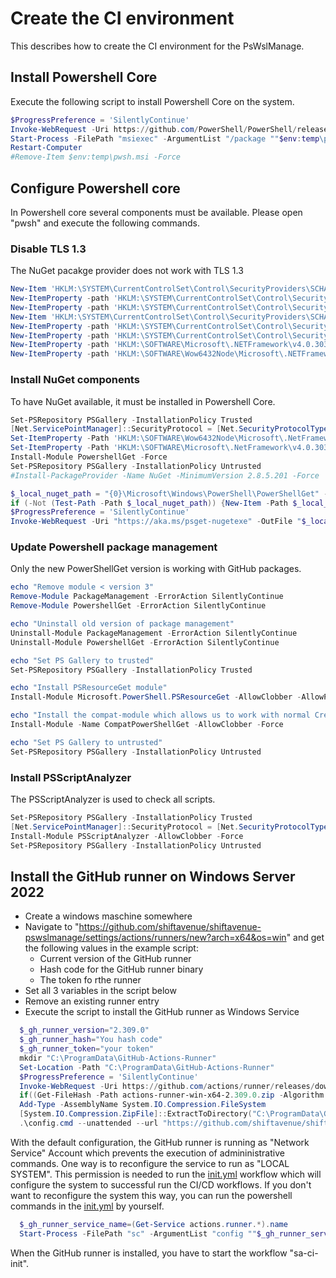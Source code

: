 # Create the CI environment

This describes how to create the CI environment for the PsWslManage.

## Install Powershell Core

Execute the following script to install Powershell Core on the system.

```powershell
$ProgressPreference = 'SilentlyContinue'
Invoke-WebRequest -Uri https://github.com/PowerShell/PowerShell/releases/download/v7.3.6/PowerShell-7.3.6-win-x64.msi -OutFile $env:temp\pwsh.msi
Start-Process -FilePath "msiexec" -ArgumentList "/package ""$env:temp\pwsh.msi"" /quiet ADD_EXPLORER_CONTEXT_MENU_OPENPOWERSHELL=0 ADD_FILE_CONTEXT_MENU_RUNPOWERSHELL=0 ENABLE_PSREMOTING=0 REGISTER_MANIFEST=1 USE_MU=0 ENABLE_MU=0 ADD_PATH=1 DISABLE_TELEMETRY=1"
Restart-Computer
#Remove-Item $env:temp\pwsh.msi -Force
```

## Configure Powershell core

In Powershell core several components must be available. Please open "pwsh" and execute the following commands.

### Disable TLS 1.3

The NuGet pacakge provider does not work with TLS 1.3

```powershell
New-Item 'HKLM:\SYSTEM\CurrentControlSet\Control\SecurityProviders\SCHANNEL\Protocols\TLS 1.3\Server' -Force | Out-Null
New-ItemProperty -path 'HKLM:\SYSTEM\CurrentControlSet\Control\SecurityProviders\SCHANNEL\Protocols\TLS 1.3\Server' -name 'Enabled' -value '0' -PropertyType 'DWord' -Force | Out-Null
New-ItemProperty -path 'HKLM:\SYSTEM\CurrentControlSet\Control\SecurityProviders\SCHANNEL\Protocols\TLS 1.3\Server' -name 'DisabledByDefault' -value 1 -PropertyType 'DWord' -Force | Out-Null
New-Item 'HKLM:\SYSTEM\CurrentControlSet\Control\SecurityProviders\SCHANNEL\Protocols\TLS 1.3\Client' -Force | Out-Null
New-ItemProperty -path 'HKLM:\SYSTEM\CurrentControlSet\Control\SecurityProviders\SCHANNEL\Protocols\TLS 1.3\Client' -name 'Enabled' -value '0' -PropertyType 'DWord' -Force | Out-Null
New-ItemProperty -path 'HKLM:\SYSTEM\CurrentControlSet\Control\SecurityProviders\SCHANNEL\Protocols\TLS 1.3\Client' -name 'DisabledByDefault' -value 1 -PropertyType 'DWord' -Force | Out-Null
New-ItemProperty -path 'HKLM:\SOFTWARE\Microsoft\.NETFramework\v4.0.30319' -Name 'SystemDefaultTlsVersions' -PropertyType 'Dword' -Value 1 -Force | Out-Null
New-ItemProperty -path 'HKLM:\SOFTWARE\Wow6432Node\Microsoft\.NETFramework\v4.0.30319' -Name 'SystemDefaultTlsVersions' -PropertyType 'Dword' -Value 1 -Force | Out-Null
```

### Install NuGet components

To have NuGet available, it must be installed in Powershell Core.

```powershell
Set-PSRepository PSGallery -InstallationPolicy Trusted
[Net.ServicePointManager]::SecurityProtocol = [Net.SecurityProtocolType]::Tls12´
Set-ItemProperty -Path 'HKLM:\SOFTWARE\Wow6432Node\Microsoft\.NetFramework\v4.0.30319' -Name 'SchUseStrongCrypto' -Value '1' -Type DWord
Set-ItemProperty -Path 'HKLM:\SOFTWARE\Microsoft\.NetFramework\v4.0.30319' -Name 'SchUseStrongCrypto' -Value '1' -Type DWord
Install-Module PowershellGet -Force
Set-PSRepository PSGallery -InstallationPolicy Untrusted
#Install-PackageProvider -Name NuGet -MinimumVersion 2.8.5.201 -Force | Out-Null

$_local_nuget_path = "{0}\Microsoft\Windows\PowerShell\PowerShellGet" -f $($env:PROGRAMDATA)
if (-Not (Test-Path -Path $_local_nuget_path)) {New-Item -Path $_local_nuget_path -ItemType Directory -Force}
$ProgressPreference = 'SilentlyContinue'
Invoke-WebRequest -Uri "https://aka.ms/psget-nugetexe" -OutFile "$_local_nuget_path\nuget.exe"
```

### Update Powershell package management

Only the new PowerShellGet version is working with GitHub packages.

```powershell
echo "Remove module < version 3"
Remove-Module PackageManagement -ErrorAction SilentlyContinue
Remove-Module PowershellGet -ErrorAction SilentlyContinue

echo "Uninstall old version of package management"
Uninstall-Module PackageManagement -ErrorAction SilentlyContinue
Uninstall-Module PowershellGet -ErrorAction SilentlyContinue

echo "Set PS Gallery to trusted"
Set-PSRepository PSGallery -InstallationPolicy Trusted

echo "Install PSResourceGet module"
Install-Module Microsoft.PowerShell.PSResourceGet -AllowClobber -AllowPrerelease -Force

echo "Install the compat-module which allows us to work with normal Credential objects"
Install-Module -Name CompatPowerShellGet -AllowClobber -Force

echo "Set PS Gallery to untrusted"
Set-PSRepository PSGallery -InstallationPolicy Untrusted
```

### Install PSScriptAnalyzer

The PSScriptAnalyzer is used to check all scripts.

```powershell
Set-PSRepository PSGallery -InstallationPolicy Trusted
[Net.ServicePointManager]::SecurityProtocol = [Net.SecurityProtocolType]::Tls12
Install-Module PSScriptAnalyzer -AllowClobber -Force
Set-PSRepository PSGallery -InstallationPolicy Untrusted
```

## Install the GitHub runner on Windows Server 2022

- Create a windows maschine somewhere
- Navigate to "https://github.com/shiftavenue/shiftavenue-pswslmanage/settings/actions/runners/new?arch=x64&os=win" and get the following values in the example script:
  - Current version of the GitHub runner
  - Hash code for the GitHub runner binary
  - The token fo rthe runner
- Set all 3 variables in the script below
- Remove an existing runner entry
- Execute the script to install the GitHub runner as Windows Service

```powershell
  $_gh_runner_version="2.309.0"
  $_gh_runner_hash="You hash code"
  $_gh_runner_token="your token"
  mkdir "C:\ProgramData\GitHub-Actions-Runner"
  Set-Location -Path "C:\ProgramData\GitHub-Actions-Runner"
  $ProgressPreference = 'SilentlyContinue'
  Invoke-WebRequest -Uri https://github.com/actions/runner/releases/download/v$($_gh_runner_version)/actions-runner-win-x64-$($_gh_runner_version).zip -OutFile actions-runner-win-x64.zip
  if((Get-FileHash -Path actions-runner-win-x64-2.309.0.zip -Algorithm SHA256).Hash.ToUpper() -ne $($_gh_runner_hash).ToUpper()){ throw 'Computed checksum did not match' }
  Add-Type -AssemblyName System.IO.Compression.FileSystem
  [System.IO.Compression.ZipFile]::ExtractToDirectory("C:\ProgramData\GitHub-Actions-Runner\actions-runner-win-x64.zip", "$PWD")
  .\config.cmd --unattended --url "https://github.com/shiftavenue/shiftavenue-pswslmanage" --token "$_gh_runner_token" --name sa-ci-win --runasservice
```

With the default configuration, the GitHub runner is running as "Network Service" Account which prevents the execution of admininistrative commands. One way is to reconfigure the service to run as "LOCAL SYSTEM". This permission is needed to run the [init.yml](./../../.github/workflows/init.yaml) workflow which will configure the system to successful run the CI/CD workflows. If you don't want to reconfigure the system this way, you can run the powershell commands in the [init.yml](./../../.github/workflows/init.yaml) by yourself.

```powershell
  $_gh_runner_service_name=(Get-Service actions.runner.*).name
  Start-Process -FilePath "sc" -ArgumentList "config ""$_gh_runner_service_name"" obj=""NT AUTHORITY\SYSTEM"" type=own"
```

When the GitHub runner is installed, you have to start the workflow "sa-ci-init".
